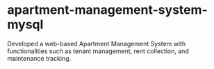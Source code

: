 # apartment-management-system-mysql
 Developed a web-based Apartment Management System with functionalities such as tenant management, rent collection, and maintenance tracking.
